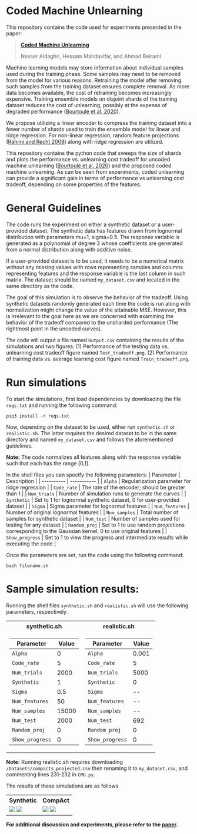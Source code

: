 # Coded Machine Unlearning
This repository contains the code used for experiments presented in the paper:

> [**Coded Machine Unlearning**](https://ieeexplore.ieee.org/document/9458237)
> 
> Nasser Aldaghri, Hessam Mahdavifar, and Ahmad Beirami

Machine learning models may store information about individual samples used during the training phase. Some samples may need to be removed from the model for various reasons. Retraining the model after removing such samples from the training dataset ensures complete removal. As more data becomes available, the cost of retraining becomes increasingly expensive. Training ensemble models on disjoint shards of the training dataset reduces the cost of unlearning, possibly at the expense of degraded performance ([Bourtoule et al. 2020](https://arxiv.org/abs/1912.03817)).

We propose utilizing a linear encoder to compress the training dataset into a fewer number of shards used to train the ensemble model for linear and ridge regression. For non-linear regression, random feature projections ([Rahimi and Recht 2008](https://ieeexplore.ieee.org/abstract/document/4797607)) along with ridge regression are utilized.

This repository contains the python code that sweeps the size of shards and plots the performance vs. unlearning cost tradeoff for uncoded machine unlearning ([Bourtoule et al. 2020](https://arxiv.org/abs/1912.03817)) and the proposed coded machine unlearning. As can be seen from experiments, coded unlearning can provide a significant gain in terms of performance vs unlearning cost tradeoff, depending on some properties of the features.

# General Guidelines

The code runs the experiment on either a synthetic dataset or a user-provided dataset. The synthetic data has features drawn from lognormal distribution with parameters mu=1, sigma=0.5. The response variable is generated as a polynomial of degree 3 whose coefficients are generated from a normal distribution along with additive noise.

If a user-provided dataset is to be used, it needs to be a numerical matrix without any missing values with rows representing samples and columns representing features and the response variable is the last column in such matrix. The dataset should be named `my_dataset.csv` and located in the same directory as the code.

The goal of this simulation is to observe the behavior of the tradeoff. Using synthetic datasets randomly generated each time the code is run along with normalization might change the value of the attainable MSE. However, this is irrelevant to the goal here as we are concerned with examining the behavior of the tradeoff compared to the unsharded performance (The rightmost point in the uncoded curves).

The code will output a file named `Output.csv` containing the results of the simulations and two figures: (1) Performance of the testing data vs. unlearning cost tradeoff figure named `Test_tradeoff.png`. (2) Performance of training data vs. average learning cost figure named `Train_tradeoff.png`.


# Run simulations

To start the simulations, first load dependencies by downloading the file `reqs.txt` and running the following command:
```
pip3 install -r reqs.txt
```
Now, depending on the dataset to be used, either run `synthetic.sh` or `realistic.sh`. The latter requires the desired dataset to be in the same directory and named `my_dataset.csv` and follows the aforementioned guidelines.

**Note:** The code normalizes all features along with the response variable such that each has the range [0,1].

In the shell files you can specify the following parameters:
| Parameter  | Description |
| ---------- | ----------- |
| `Alpha`  | Regularization parameter for ridge regression |
| `Code_rate`  | The rate of the encoder; should be greater than 1 |
| `Num_trials`  | Number of simulation runs to generate the curves |
| `Synthetic`  | Set to 1 for lognormal synthetic dataset, 0 for user-provided dataset |
| `Sigma`  | Sigma parameter for lognormal features |
| `Num_features`  | Number of original lognormal features |
| `Num_samples`  | Total number of samples for synthetic dataset |
| `Num_test`  | Number of samples used for testing for any dataset |
| `Random_proj`  | Set to 1 to use random projections corresponding to the Gaussian kernel, 0 to use original features |
| `Show_progress`  | Set to 1 to view the progress and intermediate results while executing the code |

Once the parameters are set, run the code using the following command:
```
bash filename.sh
```

# Sample simulation results:
Running the shell files `synthetic.sh` and `realistic.sh` will use the following parameters, respectively.
<table>
<tr><th>synthetic.sh</th><th>realistic.sh</th></tr>
<tr><td>
  
| Parameter  | Value |
| ---------- | ----------- |
| `Alpha`  | 0 |
| `Code_rate`  | 5 |
| `Num_trials`  | 2000 |
| `Synthetic`  | 1 |
| `Sigma`  | 0.5 |
| `Num_features`  | 50 |
| `Num_samples`  | 15000 |
| `Num_test`  | 2000 |
| `Random_proj`  | 0 |
| `Show_progress`  | 0 |

</td><td>

| Parameter  | Value |
| ---------- | ----------- |
| `Alpha`  | 0.001 |
| `Code_rate`  | 5 |
| `Num_trials`  | 5000 |
| `Synthetic`  | 0 |
| `Sigma`  | -- |
| `Num_features`  | -- |
| `Num_samples`  | -- |
| `Num_test`  | 692 |
| `Random_proj`  | 0 |
| `Show_progress`  | 0 |

</td></tr> </table>

**Note:** Running realistic.sh requires downloading `/Datasets/compacts_projected.csv` then renaming it to `my_dataset.csv`, and commenting lines 231-232 in `CMU.py`.

The results of these simulations are as follows

<table>
<tr><th>Synthetic</th><th>CompAct</th></tr>
<tr><td>

<img src="https://user-images.githubusercontent.com/79866053/109908552-7ec6b600-7c72-11eb-996d-4ce2ad9c1b89.png">

<img src="https://user-images.githubusercontent.com/79866053/109908579-89814b00-7c72-11eb-869c-dbb6c6f6b2e9.png">

</td><td>
  
<img src="https://user-images.githubusercontent.com/79866053/109910167-8045ad80-7c75-11eb-87e1-4add450cea1f.png">

<img src="https://user-images.githubusercontent.com/79866053/109910168-80de4400-7c75-11eb-8d03-925d795f0725.png">

</td></tr> </table>

**For additional discussion and experiments, please refer to the [paper](https://arxiv.org/abs/2012.15721).**
